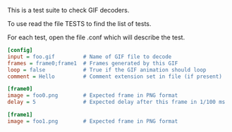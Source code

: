 This is a test suite to check GIF decoders.

To use read the file TESTS to find the list of tests.

For each test, open the file <name>.conf which will describe the test.

```ini
[config]
input = foo.gif         # Name of GIF file to decode
frames = frame0;frame1  # Frames generated by this GIF
loop = false            # True if the GIF animation should loop
comment = Hello         # Comment extension set in file (if present)

[frame0]
image = foo0.png        # Expected frame in PNG format
delay = 5               # Expected delay after this frame in 1/100 ms

[frame1]
image = foo1.png        # Expected frame in PNG format
```
